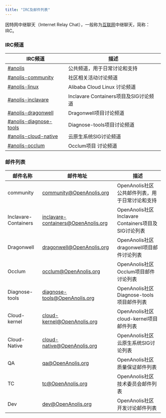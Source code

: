 ```yaml
---
title: "IRC及邮件列表"
---
```


因特网中继聊天（Internet Relay Chat），一般称为[互联网](https://baike.baidu.com/item/互联网)中继聊天，简称：IRC。

### IRC频道

| IRC频道                                                      | 描述                                  |
| ------------------------------------------------------------ | ------------------------------------- |
| [#anolis](https://webchat.freenode.net/#anolis)              | 公共频道，用于日常讨论和支持          |
| [#anolis-community](https://webchat.freenode.net/#anolis-community) | 社区相关活动讨论频道                  |
| [#anolis-linux](https://webchat.freenode.net/#anolis-linux)  | Alibaba Cloud Linux 讨论频道          |
| [#anolis-inclavare](https://webchat.freenode.net/#anolis-inclavare) | Inclavare Containers项目及SIG讨论频道 |
| [#anolis-dragonwell](https://webchat.freenode.net/#anolis-dragnowell) | Dragonwell项目讨论频道                |
| [#anolis-diagnose-tools](https://webchat.freenode.net/#anolis-diagnose-tools) | Diagnose-tools项目讨论频道            |
| [#anolis-cloud-native](https://webchat.freenode.net/#anolis-cloud-native) | 云原生系统SIG讨论频道                 |
| [#anolis-occlum](https://webchat.freenode.net/#anolis-occlum) | Occlum项目 讨论频道                   |

### 邮件列表

| 邮件名称             | 邮件地址                                                     | 描述                                                 |
| -------------------- | ------------------------------------------------------------ | ---------------------------------------------------- |
| community            | [community@OpenAnolis.org](mailto:community@OpenAnolis.org)  | OpenAnolis社区公共邮件列表，用于日常讨论和支持       |
| Inclavare-Containers | [inclavare-containers@OpenAnolis.org](mailto:inclavare@OpenAnolis.org) | OpenAnolis社区 Inclavare Containers项目及SIG讨论列表 |
| Dragonwell           | [dragonwell@OpenAnolis.org](mailto:dragonwell@OpenAnolis.org) | OpenAnolis社区 dragonwell项目邮件讨论列表            |
| Occlum               | occlum@OpenAnolis.org                                        | OpenAnolis社区 Occlum项目邮件讨论列表                |
| Diagnose-tools       | [diagnose-tools@OpenAnolis.org](mailto:diagnose-tools@OpenAnolis.org) | OpenAnolis社区 Diagnose-tools项目邮件列表            |
| Cloud-kernel         | [cloud-kernel@OpenAnolis.org](mailto:cloud-kernel@OpenAnolis.org) | OpenAnolis社区 cloud-kernel项目邮件列表              |
| Cloud-Native         | [cloud-native@OpenAnolis.org](mailto:cloud-native@OpenAnolis.org) | OpenAnolis社区云原生系统SIG讨论列表                  |
| QA                   | [qa@OpenAnolis.org](mailto:qa@OpenAnolis.org)                | OpenAnolis社区质量保证邮件列表                       |
| TC                   | [tc@OpenAnolis.org](mailto:tc@OpenAnolis.org)                | OpenAnolis社区技术委员会邮件列表                     |
| Dev                  | [dev@OpenAnolis.org](mailto:dev@OpenAnolis.org)              | OpenAnolis社区开发讨论邮件列表                       |




